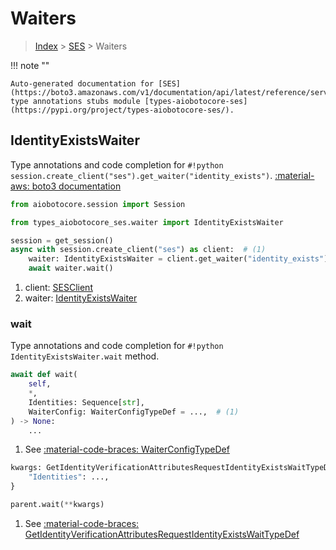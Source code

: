# Waiters

> [Index](../README.md) > [SES](./README.md) > Waiters

!!! note ""

    Auto-generated documentation for [SES](https://boto3.amazonaws.com/v1/documentation/api/latest/reference/services/ses.html#SES)
    type annotations stubs module [types-aiobotocore-ses](https://pypi.org/project/types-aiobotocore-ses/).

## IdentityExistsWaiter

Type annotations and code completion for `#!python session.create_client("ses").get_waiter("identity_exists")`.
[:material-aws: boto3 documentation](https://boto3.amazonaws.com/v1/documentation/api/latest/reference/services/ses.html#SES.Waiter.IdentityExists)

```python title="Usage example"
from aiobotocore.session import Session

from types_aiobotocore_ses.waiter import IdentityExistsWaiter

session = get_session()
async with session.create_client("ses") as client:  # (1)
    waiter: IdentityExistsWaiter = client.get_waiter("identity_exists")  # (2)
    await waiter.wait()
```

1. client: [SESClient](./client.md)
2. waiter: [IdentityExistsWaiter](./waiters.md#identityexistswaiter)


### wait

Type annotations and code completion for `#!python IdentityExistsWaiter.wait` method.

```python title="Method definition"
await def wait(
    self,
    *,
    Identities: Sequence[str],
    WaiterConfig: WaiterConfigTypeDef = ...,  # (1)
) -> None:
    ...
```

1. See [:material-code-braces: WaiterConfigTypeDef](./type_defs.md#waiterconfigtypedef) 


```python title="Usage example with kwargs"
kwargs: GetIdentityVerificationAttributesRequestIdentityExistsWaitTypeDef = {  # (1)
    "Identities": ...,
}

parent.wait(**kwargs)
```

1. See [:material-code-braces: GetIdentityVerificationAttributesRequestIdentityExistsWaitTypeDef](./type_defs.md#getidentityverificationattributesrequestidentityexistswaittypedef) 
